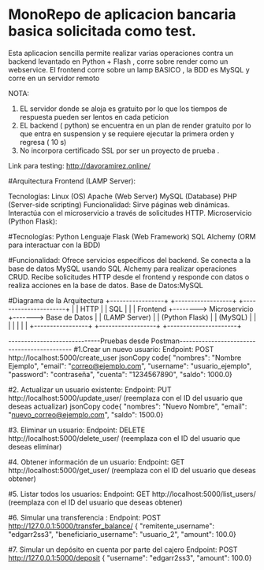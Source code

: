 # MonoRepo de aplicacion bancaria basica solicitada como test.

Esta aplicacion sencilla permite realizar varias operaciones contra un backend levantado en Python + Flash , corre sobre render como un webservice.
El frontend corre sobre un lamp BASICO , la BDD es MySQL y corre en un servidor remoto 

NOTA:
1) EL servidor donde se aloja es gratuito por lo que los tiempos de respuesta pueden ser lentos en cada peticion
2) EL backend ( python) se encuentra en un plan de render gratuito por lo que entra en suspension y se requiere ejecutar la primera orden y regresa ( 10 s)
3) No incorpora certificado SSL por ser un proyecto de prueba .
   

Link para testing: http://davoramirez.online/

#Arquitectura 
Frontend (LAMP Server):

Tecnologías:
Linux (OS)
Apache (Web Server)
MySQL (Database)
PHP (Server-side scripting)
Funcionalidad:
Sirve páginas web dinámicas.
Interactúa con el microservicio a través de solicitudes HTTP.
Microservicio (Python Flask):

#Tecnologías:
Python Lenguaje
Flask (Web Framework)
SQL Alchemy (ORM para interactuar con la BDD)

#Funcionalidad:
Ofrece servicios específicos del backend.
Se conecta a la base de datos MySQL usando SQL Alchemy para realizar operaciones CRUD.
Recibe solicitudes HTTP desde el frontend y responde con datos o realiza acciones en la base de datos.
Base de Datos:MySQL

#Diagrama de la Arquitectura 
+-----------------+        +------------------+       +----------------------+
|                 | HTTP   |                  | SQL   |                      |
|   Frontend      +-------->  Microservicio   +------->      Base de Datos   |
|  (LAMP Server)  |        |   (Python Flask) |       |      (MySQL)         |
|                 |        |                  |       |                      |
+-----------------+        +------------------+       +----------------------+





-----------------------------Pruebas desde Postman--------------------------------------------
#1.Crear un nuevo usuario:
Endpoint: POST http://localhost:5000/create_user
jsonCopy code{ "nombres": "Nombre Ejemplo", "email": "correo@ejemplo.com", "username": "usuario_ejemplo", "password": "contraseña", "cuenta": "1234567890", "saldo": 1000.0}

#2. Actualizar un usuario existente:
Endpoint: PUT http://localhost:5000/update_user/ (reemplaza con el ID del usuario que deseas actualizar)
jsonCopy code{ "nombres": "Nuevo Nombre", "email": "nuevo_correo@ejemplo.com", "saldo": 1500.0}

#3. Eliminar un usuario:
Endpoint: DELETE http://localhost:5000/delete_user/ (reemplaza con el ID del usuario que deseas eliminar)

#4. Obtener información de un usuario:
Endpoint: GET http://localhost:5000/get_user/ (reemplaza con el ID del usuario que deseas obtener)

#5. Listar todos los usuarios:
Endpoint: GET http://localhost:5000/list_users/ (reemplaza con el ID del usuario que deseas obtener)

#6. Simular una transferencia :
Endpoint: POST http://127.0.0.1:5000/transfer_balance/
  { "remitente_username": "edgarr2ss3", "beneficiario_username": "usuario_2", "amount": 100.0}

#7. Simular un depósito en cuenta por parte del cajero
Endpoint: POST http://127.0.0.1:5000/deposit
  { "username": "edgarr2ss3", "amount": 100.0}






